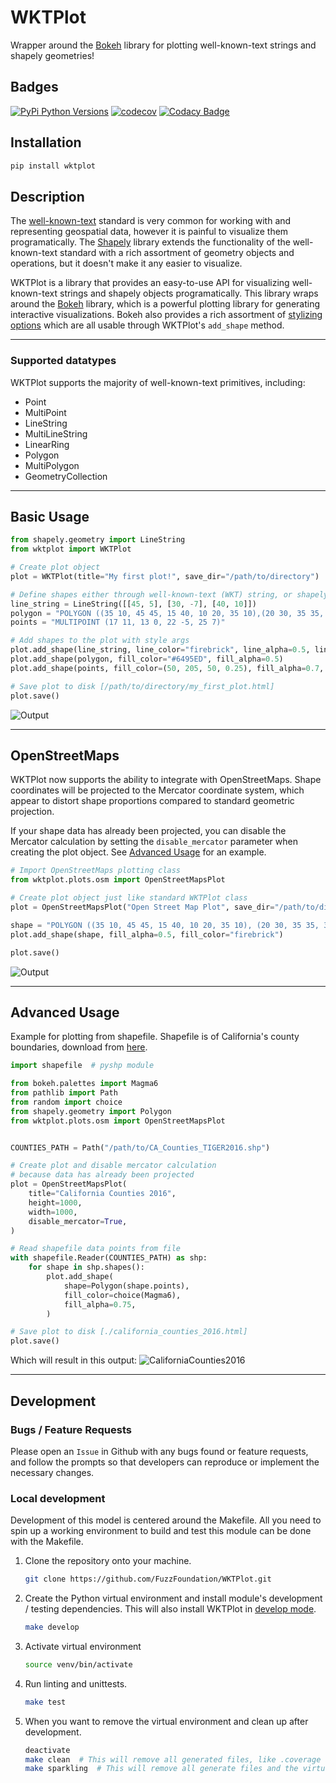 # WKTPlot
Wrapper around the [Bokeh](https://github.com/bokeh/bokeh) library for plotting well-known-text strings and shapely geometries!

## Badges
[![PyPi Python Versions](https://img.shields.io/pypi/pyversions/wktplot.svg)](https://pypi.org/project/wktplot/)
[![codecov](https://codecov.io/gh/FuzzFoundation/WKTPlot/branch/main/graph/badge.svg?token=E1BJVWQLRE)](https://codecov.io/gh/FuzzFoundation/WKTPlot)
[![Codacy Badge](https://app.codacy.com/project/badge/Grade/19fe4574645d492e8677c4b06152dd9d)](https://www.codacy.com/gh/FuzzFoundation/WKTPlot/dashboard?utm_source=github.com&amp;utm_medium=referral&amp;utm_content=FuzzFoundation/WKTPlot&amp;utm_campaign=Badge_Grade)

## Installation

```bash
pip install wktplot
```

## Description
The [well-known-text](https://en.wikipedia.org/wiki/Well-known_text_representation_of_geometry) standard is very common for working with and representing geospatial data, however it is painful to visualize them programatically. The [Shapely](https://github.com/shapely/shapely) library  extends the functionality of the well-known-text standard with a rich assortment of geometry objects and operations, but it doesn't make it any easier to visualize.

WKTPlot is a library that provides an easy-to-use API for visualizing well-known-text strings and shapely objects programatically. This library wraps around the [Bokeh](https://github.com/bokeh/bokeh) library, which is a powerful plotting library for generating interactive visualizations. Bokeh also provides a rich assortment of [stylizing options](https://docs.bokeh.org/en/latest/docs/user_guide/styling.html) which are all usable through WKTPlot's `add_shape` method.

---

### Supported datatypes
WKTPlot supports the majority of well-known-text primitives, including:
* Point
* MultiPoint
* LineString
* MultiLineString
* LinearRing
* Polygon
* MultiPolygon
* GeometryCollection

---

## Basic Usage
``` python
from shapely.geometry import LineString
from wktplot import WKTPlot

# Create plot object
plot = WKTPlot(title="My first plot!", save_dir="/path/to/directory")

# Define shapes either through well-known-text (WKT) string, or shapely object
line_string = LineString([[45, 5], [30, -7], [40, 10]])
polygon = "POLYGON ((35 10, 45 45, 15 40, 10 20, 35 10),(20 30, 35 35, 30 20, 20 30))"
points = "MULTIPOINT (17 11, 13 0, 22 -5, 25 7)"

# Add shapes to the plot with style args
plot.add_shape(line_string, line_color="firebrick", line_alpha=0.5, line_width=20)
plot.add_shape(polygon, fill_color="#6495ED", fill_alpha=0.5)
plot.add_shape(points, fill_color=(50, 205, 50, 0.25), fill_alpha=0.7, size=30)

# Save plot to disk [/path/to/directory/my_first_plot.html]
plot.save()
```

![Output](https://i.imgur.com/aajbppI.png)

---
## OpenStreetMaps
WKTPlot now supports the ability to integrate with OpenStreetMaps. Shape coordinates will be projected to the Mercator coordinate system, which appear to distort shape proportions compared to standard geometric projection.

If your shape data has already been projected, you can disable the Mercator calculation by setting the `disable_mercator` parameter when creating the plot object. See [Advanced Usage](#advanced-usage) for an example.
```python
# Import OpenStreetMaps plotting class
from wktplot.plots.osm import OpenStreetMapsPlot

# Create plot object just like standard WKTPlot class
plot = OpenStreetMapsPlot("Open Street Map Plot", save_dir="/path/to/directory")

shape = "POLYGON ((35 10, 45 45, 15 40, 10 20, 35 10), (20 30, 35 35, 30 20, 20 30))"
plot.add_shape(shape, fill_alpha=0.5, fill_color="firebrick")

plot.save()
```
![Output](https://i.imgur.com/JdUDMh7.png)

---

## Advanced Usage
Example for plotting from shapefile. Shapefile is of California's county boundaries, download from [here](https://data.ca.gov/dataset/ca-geographic-boundaries).
```python
import shapefile  # pyshp module

from bokeh.palettes import Magma6
from pathlib import Path
from random import choice
from shapely.geometry import Polygon
from wktplot.plots.osm import OpenStreetMapsPlot


COUNTIES_PATH = Path("/path/to/CA_Counties_TIGER2016.shp")

# Create plot and disable mercator calculation
# because data has already been projected
plot = OpenStreetMapsPlot(
    title="California Counties 2016",
    height=1000,
    width=1000,
    disable_mercator=True,
)

# Read shapefile data points from file
with shapefile.Reader(COUNTIES_PATH) as shp:
    for shape in shp.shapes():
        plot.add_shape(
            shape=Polygon(shape.points),
            fill_color=choice(Magma6),
            fill_alpha=0.75,
        )

# Save plot to disk [./california_counties_2016.html]
plot.save()
```
Which will result in this output:
![CaliforniaCounties2016](https://i.imgur.com/lxac0JL.png)

---

## Development
### Bugs / Feature Requests
Please open an `Issue` in Github with any bugs found or feature requests, and follow the prompts so that developers can reproduce or implement the necessary changes.

### Local development
Development of this model is centered around the Makefile. All you need to spin up a working environment to build and test this module can be done with the Makefile.

1. Clone the repository onto your machine.
    ```sh
    git clone https://github.com/FuzzFoundation/WKTPlot.git
    ```
2. Create the Python virtual environment and install module's development / testing dependencies. This will also install WKTPlot in [develop mode](https://setuptools.pypa.io/en/latest/userguide/development_mode.html).
    ```sh
    make develop
    ```
3. Activate virtual environment
    ```sh
    source venv/bin/activate
    ```
4. Run linting and unittests.
    ```sh
    make test
    ```
5. When you want to remove the virtual environment and clean up after development.
    ```sh
    deactivate
    make clean  # This will remove all generated files, like .coverage and build/
    make sparkling  # This will remove all generate files and the virtual env.
